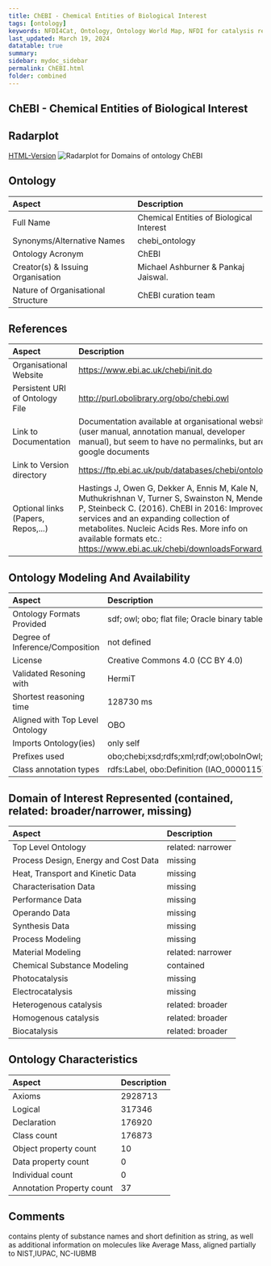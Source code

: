 ```yaml
---
title: ChEBI - Chemical Entities of Biological Interest
tags: [ontology]
keywords: NFDI4Cat, Ontology, Ontology World Map, NFDI for catalysis related research, semantic web
last_updated: March 19, 2024
datatable: true
summary:
sidebar: mydoc_sidebar
permalink: ChEBI.html
folder: combined
---
```

## ChEBI - Chemical Entities of Biological Interest


 ## Radarplot 

 [HTML-Version](../radarplots/Radarplot_ChEBI.html) ![Radarplot for Domains of ontology ChEBI](../radarplots/Radarplot_ChEBI.svg) 
## Ontology

|Aspect |Description| 
 |:---|:---|
| Full Name | Chemical Entities of Biological Interest |
| Synonyms/Alternative Names | chebi_ontology |
| Ontology Acronym | ChEBI |
| Creator(s) & Issuing Organisation | Michael Ashburner & Pankaj Jaiswal. |
| Nature of Organisational Structure | ChEBI curation team |

## References

|Aspect |Description| 
 |:---|:---|
| Organisational Website | https://www.ebi.ac.uk/chebi/init.do |
| Persistent URI of Ontology File | http://purl.obolibrary.org/obo/chebi.owl |
| Link to Documentation | Documentation available at organisational website (user manual, annotation manual, developer manual), but seem to have no permalinks, but are google documents |
| Link to Version directory | https://ftp.ebi.ac.uk/pub/databases/chebi/ontology/ |
| Optional links (Papers, Repos,...) | Hastings J, Owen G, Dekker A, Ennis M, Kale N, Muthukrishnan V, Turner S, Swainston N, Mendes P, Steinbeck C. (2016). ChEBI in 2016: Improved services and an expanding collection of metabolites. Nucleic Acids Res. More info on available formats etc.: https://www.ebi.ac.uk/chebi/downloadsForward.do |

## Ontology Modeling And Availability

|Aspect |Description| 
 |:---|:---|
| Ontology Formats Provided | sdf; owl; obo; flat file; Oracle binary table dump; SQL table dump |
| Degree of Inference/Composition | not defined |
| License | Creative Commons 4.0 (CC BY 4.0) |
| Validated Resoning with | HermiT |
| Shortest reasoning time | 128730 ms |
| Aligned with Top Level Ontology | OBO |
| Imports Ontology(ies) | only self |
| Prefixes used | obo;chebi;xsd;rdfs;xml;rdf;owl;oboInOwl;chebi1;chebi2;chebi3;chebi4 |
| Class annotation types | rdfs:Label, obo:Definition (IAO_0000115) |

## Domain of Interest Represented (contained, related: broader/narrower, missing)

|Aspect |Description| 
 |:---|:---|
| Top Level Ontology | related: narrower |
| Process Design, Energy and Cost Data | missing |
| Heat, Transport and Kinetic Data | missing |
| Characterisation Data | missing |
| Performance Data | missing |
| Operando Data | missing |
| Synthesis Data | missing |
| Process Modeling | missing |
| Material Modeling | related: narrower |
| Chemical Substance Modeling | contained |
| Photocatalysis | missing |
| Electrocatalysis | missing |
| Heterogenous catalysis | related: broader |
| Homogenous catalysis | related: broader |
| Biocatalysis | related: broader |

## Ontology Characteristics

|Aspect |Description| 
 |:---|:---|
| Axioms | 2928713 |
| Logical | 317346 |
| Declaration | 176920 |
| Class count | 176873 |
| Object property count | 10 |
| Data property count | 0 |
| Individual count | 0 |
| Annotation Property count | 37 |

## Comments

contains plenty of substance names and short definition as string, as well as additional information on molecules like Average Mass, aligned partially to NIST,IUPAC, NC-IUBMB
